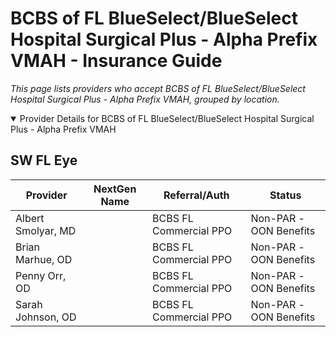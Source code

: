 # BCBS of FL BlueSelect/BlueSelect Hospital Surgical Plus - Alpha Prefix VMAH - Insurance Guide

*This page lists providers who accept BCBS of FL BlueSelect/BlueSelect Hospital Surgical Plus - Alpha Prefix VMAH, grouped by location.*

<details open><summary>Provider Details for BCBS of FL BlueSelect/BlueSelect Hospital Surgical Plus - Alpha Prefix VMAH</summary>

## SW FL Eye

| Provider | NextGen Name | Referral/Auth | Status |
|----------|-------------|--------------|--------|
| Albert Smolyar, MD |  | BCBS FL Commercial PPO | Non-PAR -OON Benefits |
| Brian Marhue, OD |  | BCBS FL Commercial PPO | Non-PAR -OON Benefits |
| Penny Orr, OD |  | BCBS FL Commercial PPO | Non-PAR -OON Benefits |
| Sarah Johnson, OD |  | BCBS FL Commercial PPO | Non-PAR -OON Benefits |

</details>

